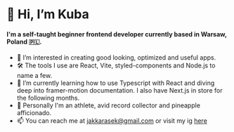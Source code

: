 # 👋 Hi, I’m Kuba 

#### I'm a self-taught beginner frontend developer currently based in Warsaw, Poland 🇵🇱. 

- 👀 I’m interested in creating good looking, optimized and useful apps.
- 🛠 The tools I use are React, Vite, styled-components and Node.js to name a few.
- 🌱 I’m currently learning how to use Typescript with React and diving deep into framer-motion documentation. I also have Next.js in store for the following months.
- 💞 Personally I'm an athlete, avid record collector and pineapple afficionado. 
- 📫 You can reach me at jakkarasek@gmail.com or visit my ig [here](https://www.instagram.com/bette_davis_eyez/)

<!---
KubaKarasek/KubaKarasek is a ✨ special ✨ repository because its `README.md` (this file) appears on your GitHub profile.
You can click the Preview link to take a look at your changes.
--->
